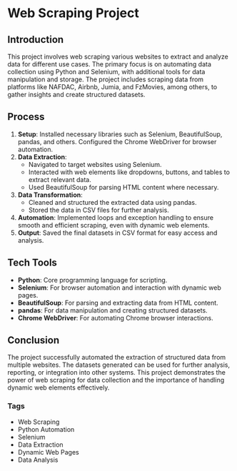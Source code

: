 # Web Scraping Project

## Introduction
This project involves web scraping various websites to extract and analyze data for different use cases. The primary focus is on automating data collection using Python and Selenium, with additional tools for data manipulation and storage. The project includes scraping data from platforms like NAFDAC, Airbnb, Jumia, and FzMovies, among others, to gather insights and create structured datasets.

## Process
1. **Setup**: Installed necessary libraries such as Selenium, BeautifulSoup, pandas, and others. Configured the Chrome WebDriver for browser automation.
2. **Data Extraction**: 
   - Navigated to target websites using Selenium.
   - Interacted with web elements like dropdowns, buttons, and tables to extract relevant data.
   - Used BeautifulSoup for parsing HTML content where necessary.
3. **Data Transformation**:
   - Cleaned and structured the extracted data using pandas.
   - Stored the data in CSV files for further analysis.
4. **Automation**: Implemented loops and exception handling to ensure smooth and efficient scraping, even with dynamic web elements.
5. **Output**: Saved the final datasets in CSV format for easy access and analysis.

## Tech Tools
- **Python**: Core programming language for scripting.
- **Selenium**: For browser automation and interaction with dynamic web pages.
- **BeautifulSoup**: For parsing and extracting data from HTML content.
- **pandas**: For data manipulation and creating structured datasets.
- **Chrome WebDriver**: For automating Chrome browser interactions.

## Conclusion
The project successfully automated the extraction of structured data from multiple websites. The datasets generated can be used for further analysis, reporting, or integration into other systems. This project demonstrates the power of web scraping for data collection and the importance of handling dynamic web elements effectively.

### Tags
- Web Scraping
- Python Automation
- Selenium
- Data Extraction
- Dynamic Web Pages
- Data Analysis